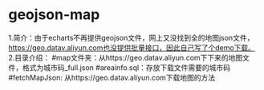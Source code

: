 # geojson-map
1.简介：由于echarts不再提供geojson文件，网上又没找到全的地图json文件，https://geo.datav.aliyun.com也没提供批量接口，因此自己写了个demo下载。
2.目录介绍：
#map文件夹：从https://geo.datav.aliyun.com下下来的地图文件，格式为城市码_full.json
#areainfo.sql：存放下载文件需要的城市码
#fetchMapJson: 从https://geo.datav.aliyun.com下载地图的方法
